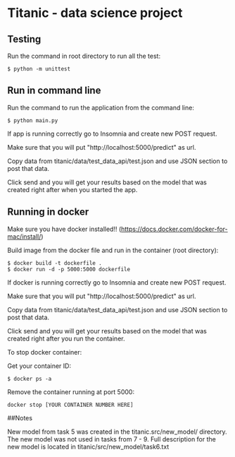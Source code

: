 # Titanic - data science project 

## Testing

Run the command in root directory to run all the test:

```
$ python -m unittest
```

## Run in command line

Run the command to run the application from the command line:
```
$ python main.py
```
If app is running correctly go to Insomnia and create new POST request.

Make sure that you will put "http://localhost:5000/predict" as url.

Copy data from titanic/data/test_data_api/test.json and use JSON section to post that data.

Click send and you will get your results based on the model that was created right after when you started the app.


## Running in docker

Make sure you have docker installed!! (https://docs.docker.com/docker-for-mac/install/)

Build image from the docker file and run in the container (root directory):

```
$ docker build -t dockerfile .
$ docker run -d -p 5000:5000 dockerfile
```

If docker is running correctly go to Insomnia and create new POST request.

Make sure that you will put "http://localhost:5000/predict" as url.

Copy data from titanic/data/test_data_api/test.json and use JSON section to post that data.

Click send and you will get your results based on the model that was created right after you run the container.

To stop docker container:

Get your container ID:
```
$ docker ps -a
```
Remove the container running at port 5000:

```
docker stop [YOUR CONTAINER NUMBER HERE]
```


##Notes

New model from task 5 was created in the titanic.src/new_model/ directory.
The new model was not used in tasks from 7 - 9.
Full description for the new model is located in titanic/src/new_model/task6.txt


